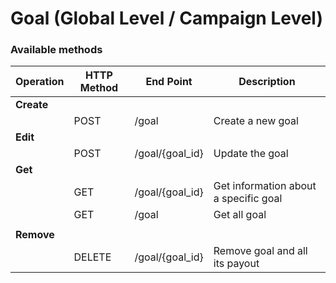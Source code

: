 # Goal \(Global Level / Campaign Level\)

### **Available methods**

| **Operation** | HTTP Method | End Point | Description |
| --- | --- | --- | --- |
| **Create** |  |  |  |
|  | POST | /goal | Create a new goal |
| **Edit** |  |  |  |
|  | POST | /goal/{goal\_id} | Update the goal |
| **Get** |  |  |  |
|  | GET | /goal/{goal\_id} | Get information about a specific goal |
|  | GET | /goal | Get all goal |
|  |  |  |  |
| **Remove** |  |  |  |
|  | DELETE | /goal/{goal\_id} | Remove goal and all its payout |



